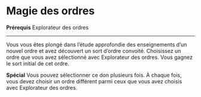 # Magie des ordres

<p><strong>Prérequis</strong> Explorateur des ordres</p>
<hr>
<p>Vous vous êtes plongé dans l’étude approfondie des enseignements d’un nouvel ordre et avez découvert un sort d’ordre convoité. Choisissez un ordre que vous avez sélectionné avec Explorateur des ordres. Vous gagnez le sort initial de cet ordre.</p>
<p><strong>Spécial</strong> Vous pouvez sélectionner ce don plusieurs fois. À chaque fois, vous devez choisir un ordre différent parmi ceux que vous avez choisis avec Explorateur des ordres.</p>